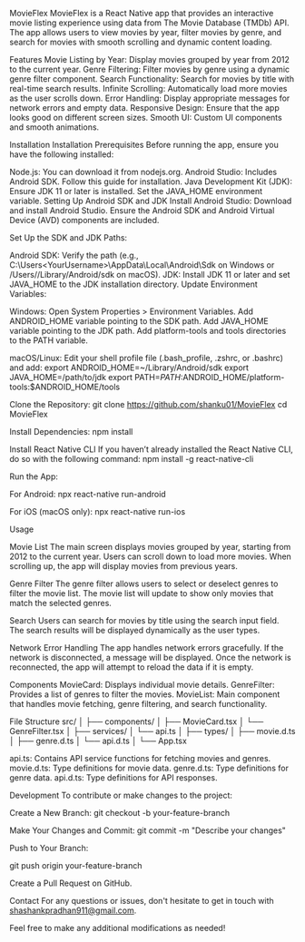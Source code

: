 MovieFlex
MovieFlex is a React Native app that provides an interactive movie listing experience using data from The Movie Database (TMDb) API. The app allows users to view movies by year, filter movies by genre, and search for movies with smooth scrolling and dynamic content loading.

Features
Movie Listing by Year: Display movies grouped by year from 2012 to the current year.
Genre Filtering: Filter movies by genre using a dynamic genre filter component.
Search Functionality: Search for movies by title with real-time search results.
Infinite Scrolling: Automatically load more movies as the user scrolls down.
Error Handling: Display appropriate messages for network errors and empty data.
Responsive Design: Ensure that the app looks good on different screen sizes.
Smooth UI: Custom UI components and smooth animations.

Installation
Installation
Prerequisites
Before running the app, ensure you have the following installed:

Node.js: You can download it from nodejs.org.
Android Studio: Includes Android SDK. Follow this guide for installation.
Java Development Kit (JDK): Ensure JDK 11 or later is installed. Set the JAVA_HOME environment variable.
Setting Up Android SDK and JDK
Install Android Studio: Download and install Android Studio. Ensure the Android SDK and Android Virtual Device (AVD) components are included.

Set Up the SDK and JDK Paths:

Android SDK: Verify the path (e.g., C:\Users\<YourUsername>\AppData\Local\Android\Sdk on Windows or /Users/<YourUsername>/Library/Android/sdk on macOS).
JDK: Install JDK 11 or later and set JAVA_HOME to the JDK installation directory.
Update Environment Variables:

Windows:
Open System Properties > Environment Variables.
Add ANDROID_HOME variable pointing to the SDK path.
Add JAVA_HOME variable pointing to the JDK path.
Add platform-tools and tools directories to the PATH variable.

macOS/Linux:
Edit your shell profile file (.bash_profile, .zshrc, or .bashrc) and add:
export ANDROID_HOME=~/Library/Android/sdk
export JAVA_HOME=/path/to/jdk
export PATH=$PATH:$ANDROID_HOME/platform-tools:$ANDROID_HOME/tools


Clone the Repository:
git clone https://github.com/shanku01/MovieFlex
cd MovieFlex

Install Dependencies:
npm install

Install React Native CLI
If you haven’t already installed the React Native CLI, do so with the following command:
npm install -g react-native-cli

Run the App:

For Android:
npx react-native run-android

For iOS (macOS only):
npx react-native run-ios

Usage

Movie List
The main screen displays movies grouped by year, starting from 2012 to the current year. Users can scroll down to load more movies. When scrolling up, the app will display movies from previous years.

Genre Filter
The genre filter allows users to select or deselect genres to filter the movie list. The movie list will update to show only movies that match the selected genres.

Search
Users can search for movies by title using the search input field. The search results will be displayed dynamically as the user types.

Network Error Handling
The app handles network errors gracefully. If the network is disconnected, a message will be displayed. Once the network is reconnected, the app will attempt to reload the data if it is empty.

Components
MovieCard: Displays individual movie details.
GenreFilter: Provides a list of genres to filter the movies.
MovieList: Main component that handles movie fetching, genre filtering, and search functionality.

File Structure
src/
│
├── components/
│   ├── MovieCard.tsx
│   └── GenreFilter.tsx
│
├── services/
│   └── api.ts
│
├── types/
│   ├── movie.d.ts
│   ├── genre.d.ts
│   └── api.d.ts
│
└── App.tsx

api.ts: Contains API service functions for fetching movies and genres.
movie.d.ts: Type definitions for movie data.
genre.d.ts: Type definitions for genre data.
api.d.ts: Type definitions for API responses.

Development
To contribute or make changes to the project:

Create a New Branch:
git checkout -b your-feature-branch

Make Your Changes and Commit:
git commit -m "Describe your changes"

Push to Your Branch:

git push origin your-feature-branch

Create a Pull Request on GitHub.

Contact
For any questions or issues, don't hesitate to get in touch with shashankpradhan911@gmail.com.

Feel free to make any additional modifications as needed!
